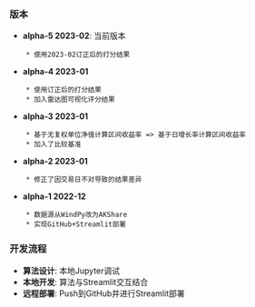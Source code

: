 
### 版本

* **alpha-5 2023-02**: 当前版本
```
    * 使用2023-02订正后的打分结果
```

* **alpha-4 2023-01**
```
    * 使用订正后的打分结果
    * 加入雷达图可视化评分结果
```

* **alpha-3 2023-01**
```
    * 基于无复权单位净值计算区间收益率 => 基于日增长率计算区间收益率
    * 加入了比较基准
```

* **alpha-2 2023-01**
```
    * 修正了因交易日不对导致的结果差异
```

* **alpha-1 2022-12**
```
    * 数据源从WindPy改为AKShare
    * 实现GitHub+Streamlit部署
```

### 开发流程

* **算法设计**: 本地Jupyter调试
* **本地开发**: 算法与Streamlit交互结合
* **远程部署**: Push到GitHub并进行Streamlit部署